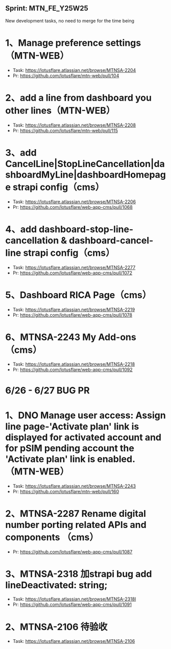 ## Sprint: MTN_FE_Y25W25

New development tasks, no need to merge for the time being

# 1、Manage preference settings（MTN-WEB）
- Task: https://lotusflare.atlassian.net/browse/MTNSA-2204
- Pr: https://github.com/lotusflare/mtn-web/pull/104

# 2、add a line from dashboard you other lines（MTN-WEB）
- Task: https://lotusflare.atlassian.net/browse/MTNSA-2208
- Pr: https://github.com/lotusflare/mtn-web/pull/115

# 3、add CancelLine|StopLineCancellation|dashboardMyLine|dashboardHomepage  strapi config（cms）
- Task: https://lotusflare.atlassian.net/browse/MTNSA-2206
- Pr: https://github.com/lotusflare/web-app-cms/pull/1068

# 4、add dashboard-stop-line-cancellation & dashboard-cancel-line strapi config（cms）
- Task: https://lotusflare.atlassian.net/browse/MTNSA-2277
- Pr: https://github.com/lotusflare/web-app-cms/pull/1072

# 5、Dashboard RICA Page（cms）
- Task: https://lotusflare.atlassian.net/browse/MTNSA-2219
- Pr: https://github.com/lotusflare/web-app-cms/pull/1078

# 6、MTNSA-2243 My Add-ons（cms）
- Task: https://lotusflare.atlassian.net/browse/MTNSA-2218
- Pr: https://github.com/lotusflare/web-app-cms/pull/1092


# 6/26 - 6/27 BUG PR
# 1、DNO Manage user access: Assign line page-'Activate plan' link is displayed for activated account and for pSIM pending account the 'Activate plan' link is enabled.（MTN-WEB）
- Task: https://lotusflare.atlassian.net/browse/MTNSA-2243
- Pr: https://github.com/lotusflare/mtn-web/pull/160

# 2、MTNSA-2287 Rename digital number porting related APIs and components （cms）
- Pr: https://github.com/lotusflare/web-app-cms/pull/1087

# 3、MTNSA-2318 加strapi bug  add lineDeactivated: string;
- Task: https://lotusflare.atlassian.net/browse/MTNSA-2318l
- Pr: https://github.com/lotusflare/web-app-cms/pull/1091 


# 2、MTNSA-2106 待验收
- Task: https://lotusflare.atlassian.net/browse/MTNSA-2106